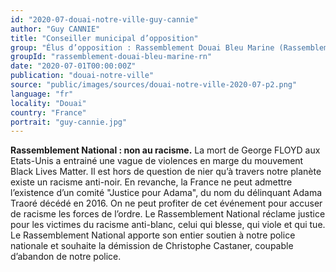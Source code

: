 ```yaml
---
id: "2020-07-douai-notre-ville-guy-cannie"
author: "Guy CANNIE"
title: "Conseiller municipal d’opposition"
group: "Élus d’opposition : Rassemblement Douai Bleu Marine (Rassemblement National)"
groupId: "rassemblement-douai-bleu-marine-rn"
date: "2020-07-01T00:00:00Z"
publication: "douai-notre-ville"
source: "public/images/sources/douai-notre-ville-2020-07-p2.png"
language: "fr"
locality: "Douai"
country: "France"
portrait: "guy-cannie.jpg"
---
```


**Rassemblement National : non au racisme.** La mort de George FLOYD aux Etats-Unis a entrainé une vague de violences en marge du mouvement Black Lives Matter.
Il est hors de question de nier qu’à travers notre planète existe un racisme anti-noir. En revanche, la France ne peut admettre l’existence d’un comité "Justice pour Adama", du nom du délinquant Adama Traoré décédé en 2016. On ne peut profiter de cet événement pour accuser de racisme les forces de l’ordre. Le Rassemblement National réclame justice pour les victimes du racisme anti-blanc, celui qui blesse, qui viole et qui tue.
Le Rassemblement National apporte son entier soutien à notre police nationale et souhaite la démission de Christophe Castaner, coupable d’abandon de notre police.
